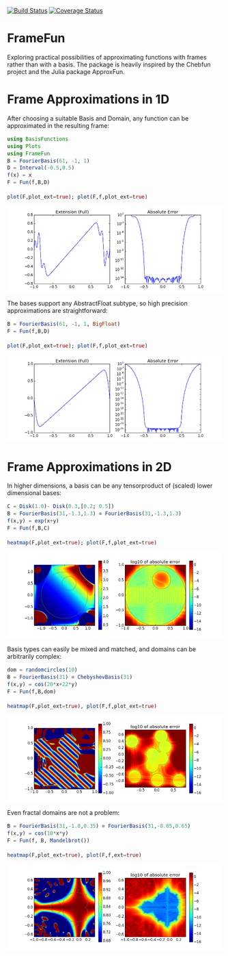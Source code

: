 [![Build Status](https://travis-ci.org/daanhb/FrameFun.jl.svg?branch=master)](https://travis-ci.org/daanhb/FrameFun.jl)
[![Coverage Status](https://coveralls.io/repos/github/daanhb/FrameFun.jl/badge.svg)](https://coveralls.io/github/daanhb/FrameFun.jl)

FrameFun
========

Exploring practical possibilities of approximating functions with frames rather than with a basis. The package is heavily inspired by the Chebfun project and the Julia package ApproxFun.

# Frame Approximations in 1D

After choosing a suitable Basis and Domain, any function can be approximated in the resulting frame:
```julia
using BasisFunctions
using Plots
using FrameFun
B = FourierBasis(61, -1, 1)
D = Interval(-0.5,0.5)
f(x) = x
F = Fun(f,B,D)

plot(F,plot_ext=true); plot(F,f,plot_ext=true)
```

![](images/lowprecision.png)

The bases support any AbstractFloat subtype, so high precision approximations are straightforward:

```julia
B = FourierBasis(61, -1, 1, BigFloat)
F = Fun(f,B,D)

plot(F,plot_ext=true); plot(F,f,plot_ext=true)
```

![](images/highprecision.png)

# Frame Approximations in 2D

In higher dimensions, a basis can be any tensorproduct of (scaled) lower dimensional bases:
```julia
C = Disk(1.0)- Disk(0.3,[0.2; 0.5])
B = FourierBasis(31,-1.3,1.3) ⊗ FourierBasis(31,-1.3,1.3)
f(x,y) = exp(x+y)
F = Fun(f,B,C)

heatmap(F,plot_ext=true); plot(F,f,plot_ext=true)
```

![](images/deathstar.png)

Basis types can easily be mixed and matched, and domains can be arbitrarily complex:

```julia
dom = randomcircles(10)
B = FourierBasis(31) ⊗ ChebyshevBasis(31)
f(x,y) = cos(20*x+22*y)
F = Fun(f,B,dom)

heatmap(F,plot_ext=true), plot(F,f,plot_ext=true)
```

![](images/circles.png)

Even fractal domains are not a problem:

```julia
B = FourierBasis(31,-1.0,0.35) ⊗ FourierBasis(31,-0.65,0.65)
f(x,y) = cos(10*x*y)
F = Fun(f, B, Mandelbrot())

heatmap(F,plot_ext=true), plot(F,f,ext=true)
```

![](images/mandelbrot.png)
